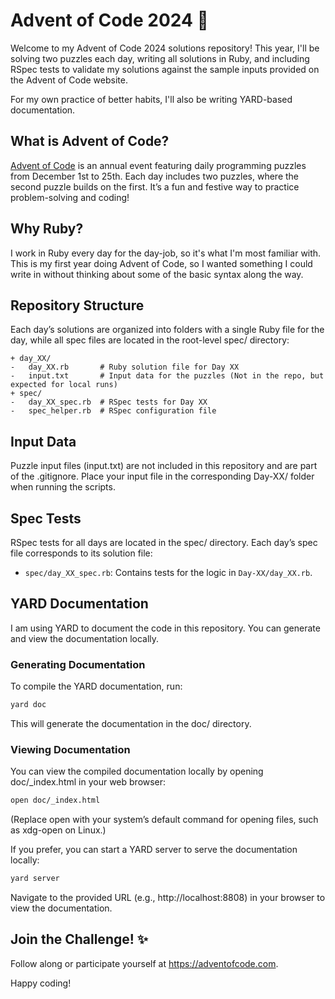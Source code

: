 # Advent of Code 2024 🎄

Welcome to my Advent of Code 2024 solutions repository! This year, I'll be solving two puzzles each day, writing all solutions in Ruby, and including RSpec tests to validate my solutions against the sample inputs provided on the Advent of Code website.

For my own practice of better habits, I'll also be writing YARD-based documentation.

## What is Advent of Code?

[Advent of Code](https://adventofcode.com) is an annual event featuring daily programming puzzles from December 1st to 25th. Each day includes two puzzles, where the second puzzle builds on the first. It’s a fun and festive way to practice problem-solving and coding!

## Why Ruby?

I work in Ruby every day for the day-job, so it's what I'm most familiar with. This is my first year doing Advent of Code, so I wanted something I could write in without thinking about some of the basic syntax along the way.

## Repository Structure

Each day’s solutions are organized into folders with a single Ruby file for the day, while all spec files are located in the root-level spec/ directory:

```plaintext
+ day_XX/
-   day_XX.rb       # Ruby solution file for Day XX
-   input.txt       # Input data for the puzzles (Not in the repo, but expected for local runs)
+ spec/
-   day_XX_spec.rb  # RSpec tests for Day XX
-   spec_helper.rb  # RSpec configuration file
```

## Input Data

Puzzle input files (input.txt) are not included in this repository and are part of the .gitignore. Place your input file in the corresponding Day-XX/ folder when running the scripts.

## Spec Tests

RSpec tests for all days are located in the spec/ directory. Each day’s spec file corresponds to its solution file:

- `spec/day_XX_spec.rb`: Contains tests for the logic in `Day-XX/day_XX.rb`.

## YARD Documentation

I am using YARD to document the code in this repository. You can generate and view the documentation locally.

### Generating Documentation

To compile the YARD documentation, run: 

```bash
yard doc
```

This will generate the documentation in the doc/ directory.

### Viewing Documentation

You can view the compiled documentation locally by opening doc/_index.html in your web browser:

```bash
open doc/_index.html
```

(Replace open with your system’s default command for opening files, such as xdg-open on Linux.)

If you prefer, you can start a YARD server to serve the documentation locally:

```bash
yard server
```

Navigate to the provided URL (e.g., http://localhost:8808) in your browser to view the documentation.

## Join the Challenge! ✨

Follow along or participate yourself at https://adventofcode.com.

Happy coding!
